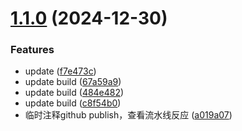 # [1.1.0](https://github.com/anchel/ssh-config-editor/compare/v1.0.2...v1.1.0) (2024-12-30)


### Features

* update ([f7e473c](https://github.com/anchel/ssh-config-editor/commit/f7e473c5397c7fd7cddf64b539586dead5d76cac))
* update build ([67a59a9](https://github.com/anchel/ssh-config-editor/commit/67a59a9482110fda72bafb9bfa59150e91dfb4b1))
* update build ([484e482](https://github.com/anchel/ssh-config-editor/commit/484e482a8ac49c5f48be27914522aa2463505023))
* update build ([c8f54b0](https://github.com/anchel/ssh-config-editor/commit/c8f54b0b1b5703b7c528b87f99e477586654153c))
* 临时注释github publish，查看流水线反应 ([a019a07](https://github.com/anchel/ssh-config-editor/commit/a019a07430094bf029f94031e2f46b0bfb85ace7))
